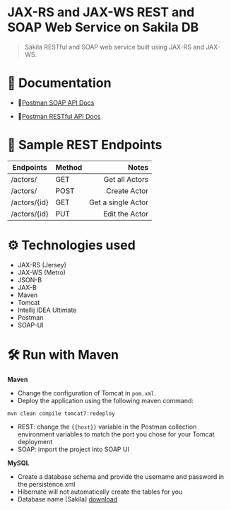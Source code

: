 # JAX-RS and JAX-WS REST and SOAP Web Service on Sakila DB

>Sakila RESTful and SOAP web service built using JAX-RS and JAX-WS.

# 📃 Documentation
* 🧼[Postman SOAP API Docs](https://solar-moon-337367.postman.co/documentation/26735313-b649cbd2-73d2-4e0e-9b1c-65bc5ae50377/publish?workspaceId=730782f6-89af-45c9-8f0e-a2de3e3cf8dd)


* 📧[Postman RESTful API Docs](https://solar-moon-337367.postman.co/documentation/26735313-baf849a5-8acc-4ee3-a67f-b780ed3f4e6e/publish?workspaceId=730782f6-89af-45c9-8f0e-a2de3e3cf8dd)

# 📌 Sample REST Endpoints
| Endpoints                               | Method |                                      Notes |
|-----------------------------------------|:-------|-------------------------------------------:|
| /actors/                                | GET    |                             Get all Actors |
| /actors/                                | POST   |                              Create  Actor |
| /actors/{id}                            | GET    |                         Get a single Actor |
| /actors/{id}                            | PUT    |                             Edit the Actor |



# ⚙ Technologies used
* JAX-RS (Jersey)
* JAX-WS (Metro)
* JSON-B
* JAX-B
* Maven
* Tomcat
* Intellij IDEA Ultimate
* Postman
* SOAP-UI

# 🛠 Run with Maven
**Maven**

* Change the configuration of Tomcat in `pom.xml`. 
* Deploy the application using the following maven command:
```
mvn clean compile tomcat7:redeploy
```
* REST: change the `{{host}}` variable in the Postman collection environment variables to match the port you chose for your Tomcat deployment
* SOAP: import the project into SOAP UI

**MySQL**
* Create a database schema and provide the username and password in the persistence.xml
* Hibernate will not automatically create the tables for you 
* Database name [Sakila] [download](https://downloads.mysql.com/docs/sakila-db.zip)
